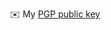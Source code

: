 <div align="center">

✉️ My [PGP public key](https://raw.githubusercontent.com/mateolafalce/PGP/refs/heads/main/mateo_lafalce_.asc)

</div>
